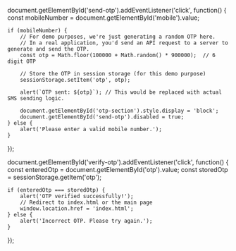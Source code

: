 document.getElementById('send-otp').addEventListener('click', function() {
    const mobileNumber = document.getElementById('mobile').value;

    if (mobileNumber) {
        // For demo purposes, we're just generating a random OTP here.
        // In a real application, you'd send an API request to a server to generate and send the OTP.
        const otp = Math.floor(100000 + Math.random() * 900000);  // 6 digit OTP
        
        // Store the OTP in session storage (for this demo purpose)
        sessionStorage.setItem('otp', otp);

        alert(`OTP sent: ${otp}`); // This would be replaced with actual SMS sending logic.
        
        document.getElementById('otp-section').style.display = 'block';
        document.getElementById('send-otp').disabled = true;
    } else {
        alert('Please enter a valid mobile number.');
    }
});

document.getElementById('verify-otp').addEventListener('click', function() {
    const enteredOtp = document.getElementById('otp').value;
    const storedOtp = sessionStorage.getItem('otp');

    if (enteredOtp === storedOtp) {
        alert('OTP verified successfully!');
        // Redirect to index.html or the main page
        window.location.href = 'index.html';
    } else {
        alert('Incorrect OTP. Please try again.');
    }
});
